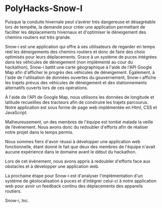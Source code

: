# PolyHacks-Snow-I

Puisque la conduite hivernale peut s’avérer très dangereuse et désagréable lors de tempête, 
la demande pour créer une application permettant de faciliter les déplacements hivernaux et 
d'optimiser le déneigement des chemins routiers est très grande. 

Snow-i est une application qui offre à ses utilisateurs de regarder en temps réel les 
déneigements des chemins routiers et donc de faire des choix optimisés pour leurs 
déplacements. Grace à un système de puces intégrées dans les véhicules de déneigement (non 
implémenté au cour du hackathon), Snow-i battit une carte géographique à l'aide de l'API 
Google Map afin d'afficher le progrès des véhicules de déneigement. Également, à l'aide de 
l'utilisation de données ouvertes du gouvernement, Snow-i affiche les trajets prévus des 
véhicules de déneigement et des stationnements alternatifs ouverts lors de ces opérations.

À l'aide de l'API de Google Map, nous utilisons les données de longitude et latitude 
recueillies des tracteurs afin de construire les trajets parcourus. Notre application est 
sous forme de page web implémentée en Html, CSS et JavaScript.

Malheureusement, un des membres de l'équipe est tombé malade la veille de l’événement. 
Nous avons donc du redoubler d'efforts afin de réaliser notre projet dans le temps permis. 

Nous sommes fiers d'avoir réussi à développer une application web fonctionnelle, étant 
donné le fait que deux des membres de l'équipe n'avait aucune expérience dans le domaine 
avant le début du hackathon.

Lors de cet événement, nous avons appris à redoubler d'efforts face aux obstacles et à 
développer une application web.

La prochaine étape pour Snow-i est d'analyser l'implémentation d'un système de géolocalisation 
à puces et d'intégrer celui-ci à notre application web pour avoir un feedback continu des 
déplacements des appareils routiers.

Snow-i, Inc.
